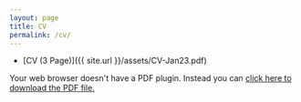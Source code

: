 ```yaml
---
layout: page
title: CV
permalink: /cv/
---
```


* [CV (3 Page)]({{ site.url }}/assets/CV-Jan23.pdf)

<object data="/assets/CV-Jan23.pdf" width="1000" height="1000" type='application/pdf'/><p>Your web browser doesn't have a PDF plugin.
  Instead you can <a href="/assets/Resume-October22.pdf">click here to
  download the PDF file.</a></p>
